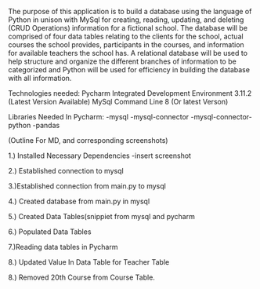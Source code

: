 The purpose of this application is to build a database using the language 
of Python in unison with MySql for creating, reading, updating, and 
deleting (CRUD Operations) information for a fictional school. The database 
will be comprised of four data tables relating to the clients for the school, 
actual courses the school provides, participants in the courses, and 
information for available teachers the school has. 
A relational database will be used to help structure
and organize the different branches of information to be 
categorized and Python will be used for efficiency in building the
database with all information. 

Technologies needed:
Pycharm Integrated Development Environment 3.11.2 (Latest Version Available)
MySql Command Line 8 (Or latest Verson)

Libraries Needed In Pycharm:
-mysql
-mysql-connector
-mysql-connector-python
-pandas




(Outline For MD, and corresponding screenshots)

1.) Installed Necessary Dependencies
-insert screenshot

2.) Established connection to mysql

3.)Established connection from main.py to mysql

4.) Created database from main.py in mysql

5.) Created Data Tables(snippiet from mysql and pycharm

6.) Populated Data Tables


7.)Reading data tables in Pycharm

8.) Updated Value In Data Table for Teacher Table

8.) Removed 20th Course from Course Table.

